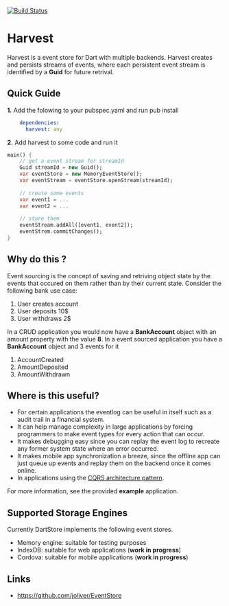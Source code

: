 [![Build Status](https://drone.io/github.com/ltackmann/harvest/status.png)](https://drone.io/github.com/ltackmann/harvest/latest)

Harvest
=======
Harvest is a event store for Dart with multiple backends. Harvest creates and persists streams of events, where each persistent event stream is identified by 
a **Guid** for future retrival.

Quick Guide
-----------

**1.** Add the folowing to your pubspec.yaml and run pub install
```yaml
    dependencies:
      harvest: any
```

**2.** Add harvest to some code and run it
```dart
main() {
	// get a event stream for streamId 
	Guid streamId = new Guid();
	var eventStore = new MemoryEventStore();
	var eventStream = eventStore.openStream(streamId);
	
	// create some events
	var event1 = ...
	var event2 = ...
	
	// store them
	eventStream.addAll([event1, event2]);
	eventStrem.commitChanges();
}	
```

Why do this ?
-------------
Event sourcing is the concept of saving and retriving object state by the events 
that occured on them rather than by their current state. Consider the following 
bank use case:

1. User creates account
1. User deposits 10$
1. User withdraws 2$

In a CRUD application you would now have a **BankAccount** object with an 
amount property with the value **8**. In a event sourced application you 
have a **BankAccount** object and 3 events for it

1. AccountCreated
1. AmountDeposited
1. AmountWithdrawn

Where is this useful?
--------------------- 

 * For certain applications the eventlog can be useful in itself such as a audit 
trail in a financial system. 
 * It can help manage complexity in large applications by forcing programmers to 
make event types for every action that can occur.
 * It makes debugging easy since you can replay the event log to recreate 
any former system state where an error occurred.  
 * It makes mobile app synchronization a breeze, since the offline app can just 
queue up events and replay them on the backend once it comes online. 
 * In applications using the [CQRS architecture pattern](http://msdn.microsoft.com/en-us/library/jj554200.aspx).

For more information, see the provided **example** application.

Supported Storage Engines
-------------------------
Currently DartStore implements the following event stores.

* Memory engine: suitable for testing purposes
* IndexDB: suitable for web applications (**work in progress**)
* Cordova: suitable for mobile applications (**work in progress**)

Links
-----
* https://github.com/joliver/EventStore
